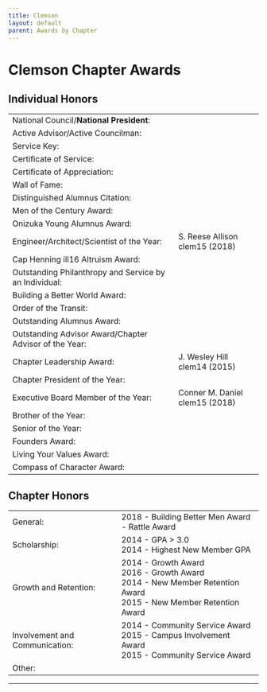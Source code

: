 ```yaml
---
title: Clemson
layout: default
parent: Awards by Chapter
---
```


<link rel="stylesheet" href="{{ '/assets/css/by_chapter.css' | relative_url }}">

# Clemson Chapter Awards

## Individual Honors

<table>
<tbody>
<tr>
<td>National Council/<b>National President</b>:</td>
<td>
</td></tr>

<tr>
<td>Active Advisor/Active Councilman:</td>
<td>
</td></tr>

<tr>
<td>Service Key:</td>
<td>
</td></tr>

<tr>
<td>Certificate of Service:</td>
<td>
</td></tr>

<tr>
<td>Certificate of Appreciation:</td>
<td>
</td></tr>

<tr>
<td>Wall of Fame:</td>
<td>
</td></tr>

<tr>
<td>Distinguished Alumnus Citation:</td>
<td>
</td></tr>

<tr>
<td>Men of the Century Award:</td>
<td> 
</td></tr>

<tr>
<td>Onizuka Young Alumnus Award:</td>
<td>
</td></tr>

<tr>
<td>Engineer/Architect/Scientist of the Year:</td>
<td>S. Reese Allison clem15 (2018)
</td></tr>

<tr>
<td>Cap Henning ill16 Altruism Award:</td>
<td>
</td></tr>

<tr>
<td>Outstanding Philanthropy and Service by an Individual:</td>
<td>
</td></tr>

<tr>
<td>Building a Better World Award:</td>
<td>
</td></tr>
<tr>

<td>Order of the Transit:</td>
<td>
</td></tr>

<tr>
<td>Outstanding Alumnus Award:</td>
<td>
</td></tr>

<tr>
<td>Outstanding Advisor Award/Chapter Advisor of the Year:</td>
<td>
</td></tr>

<tr>
<td>Chapter Leadership Award:</td>
<td>J. Wesley Hill clem14 (2015)
</td></tr>

<tr>
<td>Chapter President of the Year:</td>
<td>
</td></tr>

<tr>
<td>Executive Board Member of the Year:</td>
<td>Conner M. Daniel clem15 (2018)
</td></tr>

<tr>
<td>Brother of the Year:</td>
<td>
</td></tr>

<tr>
<td>Senior of the Year:</td>
<td>
</td></tr>

<tr>
<td>Founders Award:</td>
<td>
</td></tr>

<tr>
<td>Living Your Values Award:</td>
<td>
</td></tr>

<tr>
<td>Compass of Character Award:</td>
<td>
</td></tr>

</tbody>
</table>

## Chapter Honors

<table>
<tbody>
<tr>
<td>General:</td>
<td>2018 - Building Better Men Award - Rattle Award
</td></tr>

<tr>
<td>Scholarship:</td>
<td>2014 - GPA > 3.0
<br>2014 - Highest New Member GPA
</td></tr>

<tr>
<td>Growth and Retention:</td>
<td>2014 - Growth Award
<br>2016 - Growth Award
<br>2014 - New Member Retention Award
<br>2015 - New Member Retention Award
</td></tr>

<tr>
<td>Involvement and Communication:</td>
<td>2014 - Community Service Award
<br>2015 - Campus Involvement Award
<br>2015 - Community Service Award
</td></tr>

<tr>
<td>Other:</td>
<td>
</td></tr>

</tbody>
</table>

---
